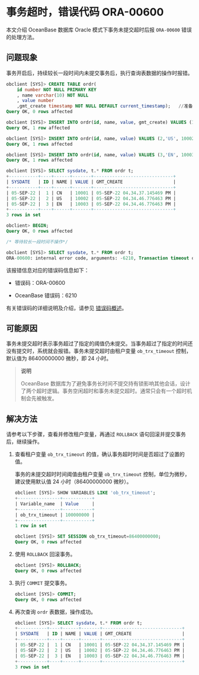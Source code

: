 
# 事务超时，错误代码 ORA-00600

本文介绍 OceanBase 数据库 Oracle 模式下事务未提交超时后报 `ORA-00600` 错误的处理方法。

## 问题现象

事务开启后，持续较长一段时间内未提交事务后，执行查询表数据的操作时报错。

```sql
obclient [SYS]> CREATE TABLE ordr(
    id number NOT NULL PRIMARY KEY
    , name varchar(10) NOT NULL
    , value number   
    ,gmt_create timestamp NOT NULL DEFAULT current_timestamp);   //准备数据                                                   
Query OK, 0 rows affected

obclient [SYS]> INSERT INTO ordr(id, name, value, gmt_create) VALUES (1,'CN',10001, current_timestamp);
Query OK, 1 row affected 

obclient [SYS]> INSERT INTO ordr(id, name, value) VALUES (2,'US', 10002);
Query OK, 1 rows affected 

obclient [SYS]> INSERT INTO ordr(id, name, value) VALUES (3,'EN', 10003);
Query OK, 1 rows affected 

obclient [SYS]> SELECT sysdate, t.* FROM ordr t;
+-----------+----+------+-------+------------------------------+
| SYSDATE   | ID | NAME | VALUE | GMT_CREATE                   |
+-----------+----+------+-------+------------------------------+
| 05-SEP-22 |  1 | CN   | 10001 | 05-SEP-22 04.34.37.145469 PM |
| 05-SEP-22 |  2 | US   | 10002 | 05-SEP-22 04.34.46.776463 PM |
| 05-SEP-22 |  3 | EN   | 10003 | 05-SEP-22 04.34.46.776463 PM |
+-----------+----+------+-------+------------------------------+
3 rows in set

obclient> BEGIN;
Query OK, 0 rows affected 

/* 等待较长一段时间不操作*/

obclient [SYS]> SELECT sysdate, t.* FROM ordr t;
ORA-00600: internal error code, arguments: -6210, Transaction timeout occurred, please rollback the transaction, set the variable ob_trx_timeout to a larger value and then restart the transaction
```

该报错信息对应的错误码信息如下：

* 错误码：ORA-00600

* OceanBase 错误码：6210

有关错误码的详细说明及介绍，请参见 [错误码概述](../../../7.reference/5.system-reference/6.error-code-for-mysql/1.use-error-information-1.md)。

## 可能原因

事务未提交超时表示事务超过了指定的阈值仍未提交。当事务超过了指定的时间还没有提交时，系统就会报错。事务未提交超时由租户变量 `ob_trx_timeout` 控制，默认值为 86400000000 微秒，即 24 小时。

>**说明**
>
>OceanBase 数据库为了避免事务长时间不提交持有锁影响其他会话，设计了两个超时逻辑。事务空闲超时和事务未提交超时。通常只会有一个超时机制会先被触发。

## 解决方法

请参考以下步骤，查看并修改租户变量，再通过 `ROLLBACK` 语句回滚并提交事务后，继续操作。

1. 查看租户变量 `ob_trx_timeout` 的值，确认事务超时时间是否超过了设置的值。

   事务的未提交超时时间阈值由租户变量 `ob_trx_timeout` 控制，单位为微秒，建议使用默认值 24 小时（86400000000 微秒）。

   ```sql
   obclient [SYS]> SHOW VARIABLES LIKE 'ob_trx_timeout';
   +----------------+-----------+
   | Variable_name  | Value     |
   +----------------+-----------+
   | ob_trx_timeout | 100000000 |
   +----------------+-----------+
   1 row in set

   obclient [SYS]> SET SESSION ob_trx_timeout=86400000000;
   Query OK, 0 rows affected 
   ```

2. 使用 `ROLLBACK` 回滚事务。

   ```sql
   obclient [SYS]> ROLLBACK;
   Query OK, 0 rows affected
   ```

3. 执行 `COMMIT` 提交事务。

   ```sql
   obclient [SYS]> COMMIT;
   Query OK, 0 rows affected
   ```

4. 再次查询 `ordr` 表数据，操作成功。

   ```sql
   obclient [SYS]> SELECT sysdate, t.* FROM ordr t;
   +-----------+----+------+-------+------------------------------+
   | SYSDATE   | ID | NAME | VALUE | GMT_CREATE                   |
   +-----------+----+------+-------+------------------------------+
   | 05-SEP-22 |  1 | CN   | 10001 | 05-SEP-22 04.34.37.145469 PM |
   | 05-SEP-22 |  2 | US   | 10002 | 05-SEP-22 04.34.46.776463 PM |
   | 05-SEP-22 |  3 | EN   | 10003 | 05-SEP-22 04.34.46.776463 PM |
   +-----------+----+------+-------+------------------------------+
   3 rows in set
   ```
